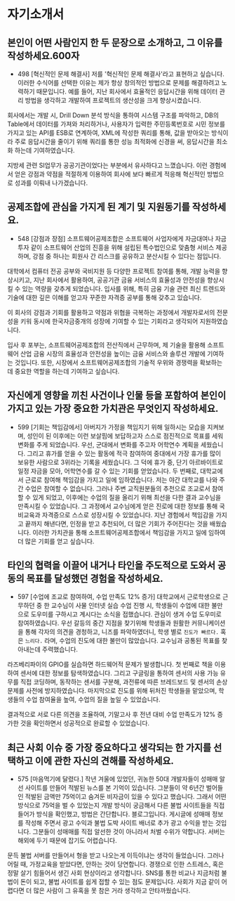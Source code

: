 



# 자기소개서
## 본인이 어떤 사람인지 한 두 문장으로 소개하고, 그 이유를 작성하세요.600자
- 498
[혁신적인 문제 해결사]
저를 '혁신적인 문제 해결사'라고 표현하고 싶습니다. 이러한 수식어를 선택한 이유는 제가 항상 창의적인 방법으로 문제를 해결하려고 노력하기 때문입니다. 예를 들어, 지난 회사에서 효율적인 응답시간을 위해 데이터 관리 방법을 생각하고 개발하여 프로젝트의 생산성을 크게 향상시켰습니다. 

회사에서는 개발 시, Drill Down 분석 방식을 통하여 시스템 구조를 파악하고, DB의 Table에서 데이터를 가져와 처리하거나, 사용자가 입력한 주민등록번호로 시민 정보를 가지고 있는 API를 ESB로 연계하여, XML에 작성한 쿼리를 통해, 값을 받아오는 방식이라 주로 응답시간을 줄이기 위해 쿼리를 통한 성능 최적화에 신경을 써, 응답시간을 최소화 하는데 기여하였습니다.

지방세 관련 SI업무가 공공기관이었다는 부분에서 유사하다고 느꼈습니다. 이런 경험에서 얻은 강점과 약점을 적절하게 이용하여 회사에 보다 빠르게 적응해 혁신적인 방법으로 성과를 이뤄내 나가겠습니다.

## 공제조합에 관심을 가지게 된 계기 및 지원동기를 작성하세요.


- 548
[강점과 장점]
소프트웨어공제조합은 소프트웨어 사업자에게 자금대여나 자금투자 같이 소프트웨어 산업의 진흥을 위해 설립된 특수법인으로 맞춤형 서비스 제공하며, 강점 중 하나는 회원사 간 리스크를 공유하고 분산시킬 수 있다는 점입니다.

대학에서 컴퓨터 전공 공부와 국비지원 등 다양한 프로젝트 참여를 통해, 개발 능력을 향상시키고, 지난 회사에서 활용하여, 공공기관 금융 서비스의 효율성과 안전성을 향상시킬 수 있는 역량을 갖추게 되었습니다. 입사를 위해, 특히 금융 기술 관련 최신 트렌드와 기술에 대한 깊은 이해를 얻고자 꾸준한 자격증 공부를 통해 갖추고 있습니다.

이 회사의 강점과 기회를 활용하고 약점과 위협을 극복하는 과정에서 개발자로서의 전문성을 키워 동시에 한국자금중개의 성장에 기여할 수 있는 기회라고 생각되어 지원하였습니다.

입사 후 포부는, 소프트웨어공제조합의 전산직에서 근무하며, 제 기술을 활용해 소프트웨어 산업 금융 시장의 효율성과 안전성을 높이는 금융 서비스와 솔루션 개발에 기여하는 것입니다. 또한, 시장에서 소프트웨어공제조합의 기술적 우위와 경쟁력을 확보하는 데 중요한 역할을 하는데 기여하고 싶습니다.






## 자신에게 영향을 끼친 사건이나 인물 등을 포함하여 본인이 가지고 있는 가장 중요한 가치관은 무엇인지 작성하세요.
- 599
[기회는 책임감에서]
아버지가 가정을 책임지기 위해 일하시는 모습을 지켜보며, 성인이 된 이후에는 이런 보살핌에 보답하고자 스스로 점진적으로 목표를 세워 변화를 주게 되었습니다.
우선, 군대에서 변화를 주고자 어학연수 계획을 세웠습니다. 그리고 휴가를 얻을 수 있는 활동에 적극 참여하여 중대에서 가장 휴가를 많이 보유한 사람으로 3위라는 기록을 세웠습니다. 그 덕에 휴가 중, 단기 아르바이트로 일정 자금을 모아, 어학연수를 갈 수 있는 기회를 얻었습니다.
두 번째로, 대학교에서 근로로 참여해 책임감을 가지고 일에 임하였습니다. 저는 야간 대학교를 나와 주간 수업은 참여할 수 없습니다. 그러나 주변 교직원분들의 추천으로 조교로서 참여할 수 있게 되었고, 이후에는 수업의 질을 올리기 위해 최선을 다한 결과 교수님을 만족시킬 수 있었습니다. 그 과정에서 교수님에게 얻은 진로에 대한 정보를 통해 국비교육과 자격증으로 스스로 성장시킬 수 있었습니다.
지난 경험에서 책임감을 가지고 끝까지 해낸다면, 인정을 받고 추천되어, 더 많은 기회가 주어진다는 것을 배웠습니다. 이러한 가치관을 통해 소프트웨어공제조합에서 책임감을 가지고 일에 임하여 더 많은 기회를 얻고 싶습니다.



## 타인의 협력을 이끌어 내거나 타인을 주도적으로 도와서 공동의 목표를 달성했던 경험을 작성하세요.
- 597
[수업에 조교로 참여하여, 수업 만족도 12% 증가]
대학교에서 근로학생으로 근무하던 중 한 교수님이 사물 인터넷 실습 수업 진행 시, 학생들이 수업에 대한 불만으로 도우미를 구하시고 계시다는 소식을 접했습니다. 관심이 생겨 수업 도우미로 참여하였습니다. 우선 갈등의 중간 지점을 찾기위해 학생들과 원활한 커뮤니케이션을 통해 각자의 의견을 경청하고, 니즈를 파악하였더니, 학생 별로 ` 진도가 빠르다. ` 혹은 ` 느리다. ` 라며, 수업의 진도에 대한 불만이 많았습니다. 교수님과 공통된 목표를 찾아내는데 주력했습니다.

라즈베리파이의 GPIO를 실습하면 하드웨어적 문제가 발생합니다. 첫 번째로 책을 이용하여 센서에 대한 정보를 탐색하였습니다. 그리고 구글링을 통하여 센서의 사용 가능 유무를 직접 코딩하며, 동작하는 센서를 구분해, 과전류에 따른 브레드보드 및 센서의 손상 문제를 사전에 방지하였습니다. 마지막으로 진도를 위해 뒤처진 학생들을 맡았으며, 학생들의 수업 참여율을 높여, 수업의 질을 높일 수 있었습니다. 

결과적으로 서로 다른 의견을 조율하여, 기말고사 후 전년 대비 수업 만족도가 12% 증가한 것을 확인하면서 성공적으로 완료할 수 있었습니다.


## 최근 사회 이슈 중 가장 중요하다고 생각되는 한 가지를 선택하고 이에 관한 자신의 견해를 작성하세요.

- 575
[마음먹기에 달렸다.]
작년 겨울에 있었던, 귀농한 50대 개발자들이 성매매 알선 사이트를 만들어 적발된 뉴스를 본 기억이 있습니다.
그분들이 약 6년간 벌어들인 적발된 금액만 75억이고 숨겨둔 비자금이 있을 수 있다고 했습니다. 그래서 어떤 방식으로 75억을 벌 수 있었는지 개발 방식이 궁금해서 다른 불법 사이트들을 직접 들어가 방식을 확인했고, 방법은 간단합니다. 블로그입니다. 게시글에 성매매 정보를 작성해 주면서 광고 수익과 불법 도박 사이트 배너로 추가 광고 수익을 받는 것입니다. 그분들이 성매매를 직접 알선한 것이 아니라서 처벌 수위가 약합니다. 서버는 해외에 두기 때문에 잡기도 어렵습니다.

문득 불법 서버를 만들어서 형을 받고 나오는게 이득이냐는 생각이 들었습니다. 그러나 어릴 때, 가정교육을 받았다면, 안하는 것이 당연합니다. 경쟁으로 인한 스트레스, 혹은 정말 살기 힘들어서 생긴 사회 현상이라고 생각합니다. SNS를 통한 비교나 지금처럼 불법이 돈이 되고, 불법 사이트를 쉽게 접할 수 있는 점도 문제입니다. 사회가 지금 같이 어렵다면 더 많은 사람이 그 유혹을 못 참은 거라 생각하고 안타까웠습니다.

